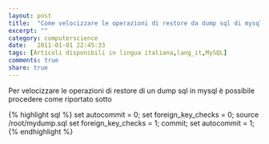```yaml
---
layout: post
title:  "Come velocizzare le operazioni di restore da dump sql di mysql"
excerpt: ""
category: computerscience
date:   2011-01-01 22:45:33
tags: [Articoli disponibili in lingua italiana,lang_it,MySQL]
comments: true
share: true
---
```


Per velocizzare le operazioni di restore di un dump sql in mysql è possibile procedere come riportato sotto

{% highlight sql %}
set autocommit = 0;
set foreign_key_checks = 0;
source /root/mydump.sql
set foreign_key_checks = 1;
commit;
set autocommit = 1;
{% endhighlight %}
